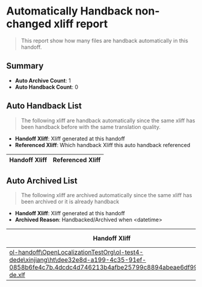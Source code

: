 # Automatically Handback non-changed xliff report
> This report show how many files are handback automatically in this handoff.

## Summary
* **Auto Archive Count**: 1
* **Auto Handback Count**: 0

## Auto Handback List
> The following xliff are handback automatically since the same xliff has been handback before with the same translation quality.

* **Handoff Xliff**: Xliff generated at this handoff
* **Referenced Xliff**: Which handback Xliff this auto handback referenced

| Handoff Xliff | Referenced Xliff | 
| --- | --- | 

## Auto Archived List
> The following xliff are archived automatically since the same xliff has been archived or it is already handback

* **Handoff Xliff**: Xliff generated at this handoff
* **Archived Reason**: Handbacked/Archived when &lt;datetime&gt;

| Handoff Xliff | Archived Reason | 
| --- | --- | 
| [ol-handoff\OpenLocalizationTestOrg\ol-test4-dede\xinjiang\ht\dee32e8d-a199-4c35-91ef-0858b6fe4c7b.4dcdc4d746213b4afbe25799c8894abeae6df993.de-de.xlf](https://github.com/OpenLocalizationTestOrg/ol-test4-handoff/blob/3f04e5e9fbd8629efa4937637cff061a08dc653c/ol-handoff/OpenLocalizationTestOrg/ol-test4-dede/xinjiang/ht/dee32e8d-a199-4c35-91ef-0858b6fe4c7b.4dcdc4d746213b4afbe25799c8894abeae6df993.de-de.xlf) | Archived when 17/02/21 02:47 | 

